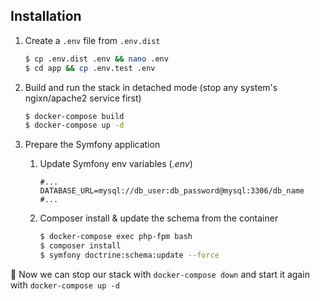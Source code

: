 ## Installation

1. Create a `.env` file from `.env.dist` 

    ```sh
    $ cp .env.dist .env && nano .env
    $ cd app && cp .env.test .env
    ```

2. Build and run the stack in detached mode (stop any system's ngixn/apache2 service first)

    ```sh
    $ docker-compose build
    $ docker-compose up -d
    ```

3. Prepare the Symfony application
    1. Update Symfony env variables (*.env*)

        ```
        #...
        DATABASE_URL=mysql://db_user:db_password@mysql:3306/db_name
        #...
        ```

    2. Composer install & update the schema from the container

        ```sh
        $ docker-compose exec php-fpm bash
        $ composer install
        $ symfony doctrine:schema:update --force
        ```

:tada: Now we can stop our stack with `docker-compose down` and start it again with `docker-compose up -d`